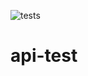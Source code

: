 ![tests](https://github.com/paulohrodrigues/api-test/workflows/tests/badge.svg?branch=main)
# api-test